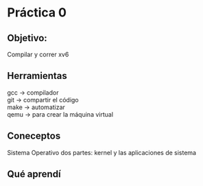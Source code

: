 # Práctica 0
## Objetivo:
Compilar y correr xv6

## Herramientas
gcc -> compilador\
git -> compartir el código\
make  -> automatizar\
qemu -> para crear la máquina virtual

## Coneceptos
Sistema Operativo dos partes: kernel y las aplicaciones de sistema

## Qué aprendí

